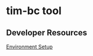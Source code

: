 # tim-bc tool
## Developer Resources
[Environment Setup](https://usdot-carma.atlassian.net/wiki/spaces/TSMOTIMBCDRAFT/pages/2121859093/Environment+setup)

